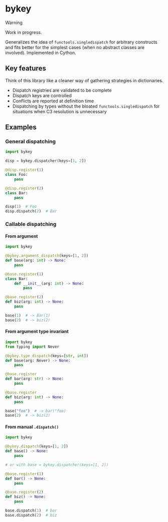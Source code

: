# bykey

> [!Warning]
> Work in progress.

Generalizes the idea of `functools.singledispatch` for arbitrary constructs and fits better for the simplest cases (when no abstract classes are involved).
Implemented in Cython.

## Key features
Think of this library like a cleaner way of gathering strategies in dictionaries.

- Dispatch registries are validated to be complete
- Dispatch keys are controlled
- Conflicts are reported at definition time
- Dispatching by types without the bloated `functools.singledispatch` for situations when C3 resolution is unnecessary

## Examples
### General dispatching
```py
import bykey

disp = bykey.dispatcher(keys=[1, 2])

@disp.register(1)
class Foo:
    pass

@disp.register(2)
class Bar:
    pass

disp(1)  # Foo
disp.dispatch(2)  # Bar
```

### Callable dispatching

#### From argument
```py
import bykey

@bykey.argument_dispatch(keys=[1, 2])
def base(arg: int) -> None:
    pass

@base.register(1)
class Bar:
    def __init__(arg: int) -> None:
        pass

@base.register(2)
def biz(arg: int) -> None:
    pass

base(1)  # -> Bar(1)
base(2)  # -> biz(2)
```


#### From argument type invariant
```py
import bykey
from typing import Never

@bykey.type_dispatch(keys=[str, int])
def base(arg: Never) -> None:
    pass

@base.register
def bar(arg: str) -> None:
    pass

@base.register
def biz(arg: int) -> None:
    pass

base("foo")  # -> bar("foo)
base(2)  # -> biz(2)
```

#### From manual `.dispatch()`
```py
import bykey

@bykey.dispatch(keys=[1, 2])
def base() -> None:
    pass

# or with base = bykey.dispatcher(keys=[1, 2])

@base.register(1)
def bar() -> None:
    pass

@base.register(2)
def biz() -> None:
    pass

base.dispatch(1)  # bar
base.dispatch(2)  # biz
```
